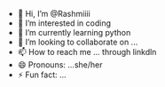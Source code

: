 - 👋 Hi, I’m @Rashmiiii
- 👀 I’m interested in coding
- 🌱 I’m currently learning python
- 💞️ I’m looking to collaborate on ...
- 📫 How to reach me ... through linkdln
- 😄 Pronouns: ...she/her
- ⚡ Fun fact: ...

<!---
Mamarashmii/Mamarashmii is a ✨ special ✨ repository because its `README.md` (this file) appears on your GitHub profile.
You can click the Preview link to take a look at your changes.
--->
